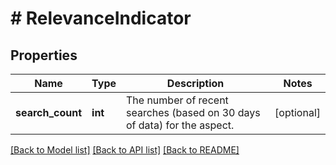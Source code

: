# # RelevanceIndicator

## Properties

Name | Type | Description | Notes
------------ | ------------- | ------------- | -------------
**search_count** | **int** | The number of recent searches (based on 30 days of data) for the aspect. | [optional] 

[[Back to Model list]](../../README.md#documentation-for-models) [[Back to API list]](../../README.md#documentation-for-api-endpoints) [[Back to README]](../../README.md)


